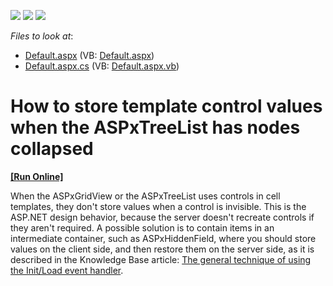 <!-- default badges list -->
![](https://img.shields.io/endpoint?url=https://codecentral.devexpress.com/api/v1/VersionRange/128548809/13.1.4%2B)
[![](https://img.shields.io/badge/Open_in_DevExpress_Support_Center-FF7200?style=flat-square&logo=DevExpress&logoColor=white)](https://supportcenter.devexpress.com/ticket/details/E2008)
[![](https://img.shields.io/badge/📖_How_to_use_DevExpress_Examples-e9f6fc?style=flat-square)](https://docs.devexpress.com/GeneralInformation/403183)
<!-- default badges end -->
<!-- default file list -->
*Files to look at*:

* [Default.aspx](./CS/WebSite/Default.aspx) (VB: [Default.aspx](./VB/WebSite/Default.aspx))
* [Default.aspx.cs](./CS/WebSite/Default.aspx.cs) (VB: [Default.aspx.vb](./VB/WebSite/Default.aspx.vb))
<!-- default file list end -->
# How to store template control values when the ASPxTreeList has nodes collapsed
<!-- run online -->
**[[Run Online]](https://codecentral.devexpress.com/e2008/)**
<!-- run online end -->


<p>When the ASPxGridView or the ASPxTreeList uses controls in cell templates, they don't store values when a control is invisible. This is the ASP.NET design behavior, because the server doesn't recreate controls if they aren't required. A possible solution is to contain items in an intermediate container, such as ASPxHiddenField, where you should store values on the client side, and then restore them on the server side, as it is described in the Knowledge Base article: <a href="https://www.devexpress.com/Support/Center/p/K18282">The general technique of using the Init/Load event handler</a>.</p>

<br/>


